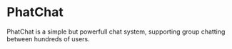 # PhatChat
PhatChat is a simple but powerfull chat system, supporting group chatting between hundreds of users.
